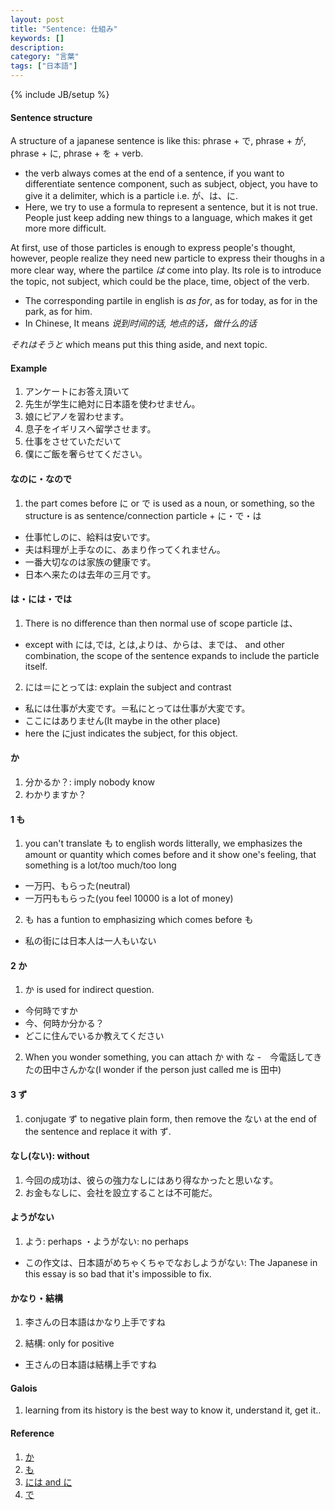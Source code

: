 ```yaml
---
layout: post
title: "Sentence: 仕組み"
keywords: []
description: 
category: "言葉"
tags: ["日本語"]
---
```

{% include JB/setup %}

#### Sentence structure
A structure of a japanese sentence is like this:
phrase + で, phrase + が, phrase + に, phrase + を + verb.
- the verb always comes  at the end of a sentence, if you want to differentiate
  sentence component, such as subject, object, you have to give it a delimiter,
  which is a particle i.e. が、は、に.
- Here, we try to use a formula to represent a sentence, but it is not true.
  People just keep adding new things to a language, which makes it get more
  more difficult. 

At first, use of those particles is enough to express people's thought, however,
people realize they need new particle to express their thoughs in a more clear
way, where the partilce *は* come into play. Its role is to introduce the topic,
not subject, which could be the place, time, object  of the verb.
- The corresponding partile in english is *as for*, as for today, as for in the
  park, as for him.  
- In Chinese, It means *说到时间的话, 地点的话，做什么的话*

*それはそうと* which means put this thing aside, and next topic.



#### Example
1. アンケートにお答え頂いて
2. 先生が学生に絶対に日本語を使わせません。
3. 娘にピアノを習わせます。
4. 息子をイギリスへ留学させます。
5. 仕事をさせていただいて
6. 僕にご飯を奢らせてください。




#### なのに・なので
1. the part comes before に or で is used as a noun, or something, so the structure is as sentence/connection particle + に・で・は
- 仕事忙しのに、給料は安いです。
- 夫は料理が上手なのに、あまり作ってくれません。
- 一番大切なのは家族の健康です。
-  日本へ来たのは去年の三月です。











####  は・には・では
1. There is no difference than then normal use of scope particle は、
- except with には,では, とは,よりは、からは、までは、 and other combination, the scope of the sentence
  expands to include the particle itself.


2. には＝にとっては: explain the subject and contrast
- 私には仕事が大変です。＝私にとっては仕事が大変です。
- ここにはありません(It maybe in the other place)
- here the にjust indicates the subject, for this object.


#### か
1. 分かるか？: imply nobody know
2. わかりますか？


#### 1 も
1. you can't translate も to english words litterally, we emphasizes the amount or quantity which
   comes before and it show one's feeling, that something is a lot/too much/too long

- 一万円、もらった(neutral)
- 一万円ももらった(you feel 10000 is a lot of money)

2. も has a funtion to emphasizing which comes before も
- 私の街には日本人は一人もいない

#### 2 か
1. か is used for indirect question.
- 今何時ですか
- 今、何時か分かる？
- どこに住んでいるか教えてください

2. When you wonder something, you can attach か with な
-　今電話してきたの田中さんかな(I wonder if the person just called me is 田中)

#### 3 ず
1. conjugate ず to negative plain form, then remove the ない at the end of the
   sentence and replace it with ず. 


#### なし(ない): without
1. 今回の成功は、彼らの強力なしにはあり得なかったと思いなす。
2. お金もなしに、会社を設立することは不可能だ。

#### ようがない
1. よう: perhaps ・ようがない: no perhaps
- この作文は、日本語がめちゃくちゃでなおしようがない: The Japanese in this essay
  is so bad that it's impossible to fix.






#### かなり・結構
1. 李さんの日本語はかなり上手ですね

2. 結構: only for positive
- 王さんの日本語は結構上手ですね



#### Galois
1. learning from its history is the best way to know it, understand it, get it..

#### Reference
1. [か](http://maggiesensei.com/2019/12/18/how-to-use-%e3%80%9c%e3%81%8b%ef%bc%8f%e3%80%9c%e3%81%8b%e3%81%a9%e3%81%86%e3%81%8b-ka-ka-douka/)
2. [も](http://maggiesensei.com/2013/10/08/japanese-particle-%e3%82%82mo-to-emphasize-the-number-%e3%80%8c%e4%b8%80%e2%98%85%e3%82%82%e3%80%8d/)
3. [には and に](https://japanese.stackexchange.com/questions/1096/what-is-the-difference-between-%E3%81%AB-and-%E3%81%AB%E3%81%AF)
4. [で](https://www.wasabi-jpn.com/japanese-grammar/particle-de-expressing-supplementary-information/)


